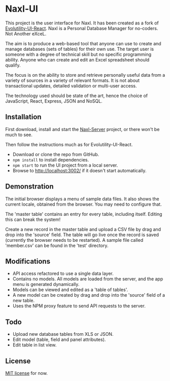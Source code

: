 # Naxl-UI

This project is the user interface for Naxl.
It has been created as a fork of [Evolutility-UI-React](https://github.com/evoluteur/evolutility-ui-react/).
Naxl is a Personal Database Manager for no-coders. Not Another eXceL.

The aim is to produce a web-based tool that anyone can use to create and manage databases (sets of tables) for their own use.
The target user is someone with a degree of technical skill but no specific programming ability. 
Anyone who can create and edit an Excel spreadsheet should qualify.

The focus is on the ability to store and retrieve personally useful data from a variety of sources in a variety of relevant formats. 
It is not about transactional updates, detailed validation or multi-user access.

The technology used should be state of the art, hence the choice of JavaScript, React, Express, JSON and NoSQL.

## Installation

First download, install and start the [Naxl-Server](https://github.com/david-pfx/naxl-server) project, or there won't be much to see.

Then follow the instructions much as for Evolutility-UI-React. 
 - Download or clone the repo from GitHub.
 - `npm install` to install dependencies.
 - `npm start` to run the UI project from a local server.
  - Browse to [http://localhost:3002/](http://localhost:3002/) if it doesn't start automatically.

## Demonstration

The initial browser displays a menu of sample data files. It also shows the current locale, obtained from the browser. You may need to configure that.

The 'master table' contains an entry for every table, including itself. Editing this can break the system!

Create a new record in the master table and upload a CSV file by drag and drop into the 'source' field. The table will go live once the record is saved (currently the browser needs to be restarted). A sample file called 'member.csv' can be found in the 'test' directory.

## Modifications

 - API access refactored to use a single data layer.
 - Contains no models. All models are loaded from the server, and the app menu is generated dynamically.
 - Models can be viewed and edited as a 'table of tables'.
 - A new model can be created by drag and drop into the 'source' field of a new table.
 - Uses the NPM proxy feature to send API requests to the server.

## Todo

- Upload new database tables from XLS or JSON.
- Edit model (table, field and panel attributes).
- Edit table in list view.

## License

[MIT license](http://github.com/evoluteur/evolutility-ui-react/blob/master/LICENSE.md) for now.
